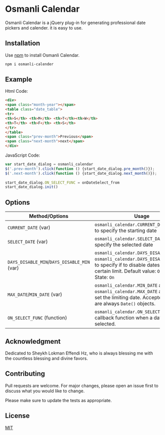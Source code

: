# Osmanli Calendar

Osmanli Calendar is a jQuery plug-in for generating professional date pickers and calender. it is easy to use.

## Installation

Use [npm](https://www.npmjs.com/package/osmanli-calender) to install Osmanli Calendar.

```bash
npm i osmanli-calender
```

## Example
Html Code:
```html
<div>
<span class="month-year"></span>
<table class="date_table">
<tr>
<th>S</th> <th>M</th> <th>T</th><th>W</th>
<th>T</th> <th>F</th> <th>S</th>
</tr>
</table>
<span class="prev-month">Previous</span>
<span class="next-month">next</span>
</div>
```
JavaScript Code:
```javascript
var start_date_dialog = osmanli_calendar
$('.prev-month').click(function () {start_date_dialog.pre_month()});
$('.next-month').click(function () {start_date_dialog.next_month()});
  
start_date_dialog.ON_SELECT_FUNC = onDateSelect_from
start_date_dialog.init()
```
## Options
Method/Options | Usage
------------ | -------------
`CURRENT_DATE` (var) | `osmanli_calendar.CURRENT_DATE` is used to specify the starting date
`SELECT_DATE` (var) | `osmanli_calendar.SELECT_DATE` is used to specify the selected date
`DAYS_DISABLE_MIN`/`DAYS_DISABLE_MIN` (var) | `osmanli_calendar.DAYS_DISABLE_MIN` and `osmanli_calendar.DAYS_DISABLE_MAX`used to specify if to disable dates between certain limit. Default value: `OFF` Enable State: `On`
`MAX_DATE`/`MIN_DATE` (var) | `osmanli_calendar.MIN_DATE` and `osmanli_calendar.MAX_DATE` are used to set the limiting date. Accepted values are always `Date()` objects.
`ON_SELECT_FUNC` (function) | `osmanli_calendar.ON_SELECT_FUNC` is the callback function when a date is selected.

## Acknowledgment
Dedicated to Sheykh Lokman Effendi Hz, who is always blessing me with the countless blessing and divine favors.

## Contributing
Pull requests are welcome. For major changes, please open an issue first to discuss what you would like to change.

Please make sure to update the tests as appropriate.

## License
[MIT](https://choosealicense.com/licenses/mit/)

